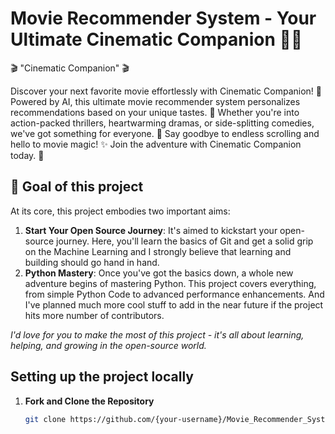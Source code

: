# Movie Recommender System - Your Ultimate Cinematic Companion 🎥💥

🎬 "Cinematic Companion" 🎬

Discover your next favorite movie effortlessly with Cinematic Companion! 🌟 Powered by AI, this ultimate movie recommender system personalizes recommendations based on your unique tastes. 🤖 Whether you're into action-packed thrillers, heartwarming dramas, or side-splitting comedies, we've got something for everyone. 🍿 Say goodbye to endless scrolling and hello to movie magic! ✨ Join the adventure with Cinematic Companion today. 🎉

## 🎯 Goal of this project

At its core, this project embodies two important aims:

1. **Start Your Open Source Journey**: It's aimed to kickstart your open-source journey. Here, you'll learn the basics of Git and get a solid grip on the Machine Learning and I strongly believe that learning and building should go hand in hand.
2. **Python Mastery**: Once you've got the basics down, a whole new adventure begins of mastering Python. This project covers everything, from simple Python Code to advanced performance enhancements. And I've planned much more cool stuff to add in the near future if the project hits more number of contributors.

_I'd love for you to make the most of this project - it's all about learning, helping, and growing in the open-source world._

## Setting up the project locally

1. **Fork and Clone the Repository**

   ```bash
   git clone https://github.com/{your-username}/Movie_Recommender_System.git
   ```

